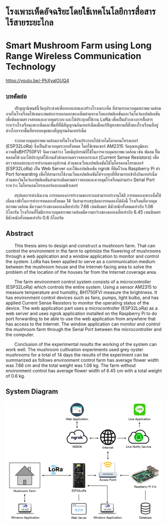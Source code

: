 <h1>โรงเพาะเห็ดอัจฉริยะโดยใช้เทคโนโลยีการสื่อสารไร้สายระยะไกล</h1>
<h1>Smart Mushroom Farm using Long Range Wireless Communication Technology</h1>

https://youtu.be/-PhXyaIOUQ4

<h2>บทคัดย่อ</h2>

&emsp;&emsp;ปริญญานิพนธ์นี้วัตถุประสงค์เพื่อออกแบบและสร้างโรงเพาะเห็ด ที่สามารถควบคุมสภาพแวดล้อมภายในโรงเรือนให้เหมาะสมต่อการออกดอกของเห็ดผ่านทางเว็บแอปพลิเคชันและวินโดว์แอปพลิเคชันเพื่อติดตามตรวจสอบและควบคุมระบบ และได้ประยุกต์ใช้งาน LoRa เพื่อเป็นตัวกลางการสื่อสารระหว่างโรงเรือนเพาะเห็ดและพื้นที่ที่มีสัญญาณอินเทอร์เน็ตเพื่อแก้ปัญหาสถานที่ตั้งของโรงเรือนที่อยู่ห่างไกลจากพื้นที่ครอบคลุมของสัญญาณอินเทอร์เน็ต

&emsp;&emsp;ระบบควบคุมสภาพแวดล้อมภายในโรงเรือนประกอบไปด้วยไมโครคอนโทรลเลอร์ (ESP32LoRa) ซึ่งเป็นตัวควบคุมระบบทั้งหมด โดยใช้เซนเซอร์ AM2315 วัดอุณหภูมิและความชื้นBH1750FVI วัดความสว่าง โดยมีอุปกรณ์ที่ใช้ในการควบคุมสภาพแวดล้อม เช่น พัดลม ปั๊ม หลอดไฟ และได้ประยุกต์ใช้งานตัวต้านทานตรวจสอบกระแส (Current Sense Resistors) เพื่อตรวจสอบสถานะการทำงานของอุปกรณ์ ส่วนของเว็บแอปพลิเคชันใช้ไมโครคอนโทรลเลอร์ (ESP32LoRa) เป็น Web Server และใช้แอปพลิเคชัน ngrok ที่ติดไว้บน Raspberry Pi ทำ Port forwarding เพื่อให้สามารถใช้งานเว็บแอปพลิเคชันได้จากทุกที่ที่สามารถเข้าถึงอินเทอร์เน็ต ส่วนของวินโดว์แอปพลิเคชันสามารถติดตามตรวจสอบและควบคุมโรงเรือนผ่านท่าง Serial Port ระหว่าง ไมโครคอนโทรลเลอร์และคอมพิวเตอร์

&emsp;&emsp;สรุปผลการดำเนินงาน การทดลองการทำงานของระบบสามารถทำงานได้ดี การทดลองเพาะเห็ดใช้เห็ดนางฟ้าในการทำการทดลองทั้งหมด 14 วันสามารถสรุปผลการทดลองได้ดังนี้ โรงเรือนที่ควบคุมสภาพแวดล้อม มีความกว้างของดอกเฉลี่ยเท่ากับ 7.66 เซนติเมตร มีน้ำหนักทั้งหมดเท่ากับ 1.06 กิโลกรัม โรงเรือนที่ไม่มีการควบคุมสภาพแวดล้อมมีความกว้างของดอกเฉลี่ยเท่ากับ 6.45 เซนติเมตร มีน้ำหนักทั้งหมดเท่ากับ 0.6 กิโลกรัม

<h2>Abstract</h2>

&emsp;&emsp;This thesis aims to design and construct a mushroom farm. That can control the environment in the farm to optimize the flowering of mushrooms through a web application and a window application to monitor and control the system. LoRa has been applied to serve as a communication medium between the mushroom house and the Internet-facing area to solve the problem of the location of the houses far from the Internet coverage area.

&emsp;&emsp;The farm environment control system consists of a microcontroller (ESP32LoRa) which controls the entire system. Using a sensor AM2315 to measure temperature and humidity, BH1750FVI measure the brightness. It has environment control devices such as fans, pumps, light bulbs, and has applied Current Sense Resistors to monitor the operating status of the device. The web application part uses a microcontroller (ESP32LoRa) as a web server and uses ngrok application installed on the Raspberry Pi to do port forwarding to be able to use the web application from anywhere that has access to the Internet. The window application can monitor and control the mushroom farm through the Serial Port between the microcontroller and the computer.

&emsp;&emsp;Conclusion of the experimental results the working of the system can work well. The mushroom cultivation experiments used grey oyster mushrooms for a total of 14 days the results of the experiment can be summarized as follows environment control farm has average flower width was 7.66 cm and the total weight was 1.06 kg. The farm without environment control has average flower width of 6.45 cm with a total weight of 0.6 kg. 

<h2>System Diagram</h2>
<img src="https://github.com/narinthon-so/Thesis/blob/main/SystemDiagram.PNG">
